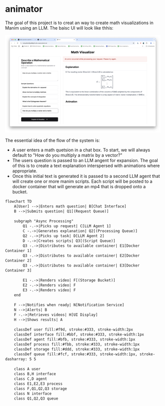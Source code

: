 # animator

The goal of this project is to creat an way to create math visualizations in Manim using an LLM. The baisc UI will look like thhis:

![docs/ui-mockup.png](docs/ui-mockup-v0.png)

The essential idea of the flow of the system is:

- A user enters a math quetsion in a chat box. To start, we will always default to "How do you multiply a matrix by a vector?"
- The users question is passed to an LLM angent for expansion. The goal of this is to create a text explanation interspersed with animations where appropriate.
- Once this initial text is generated it is passed to a second LLM agent that will create one or more manim scripts. Each script will be posted to a docker container that will generate an mp4 that is dropped onto a bucket.

```mermaid
flowchart TD
    A[User] -->|Enters math question| B[Chat Interface]
    B -->|Submits question| Q1[(Request Queue)]

    subgraph "Async Processing"
        Q1 -.->|Picks up request| C[LLM Agent 1]
        C -.->|Generates explanation| Q2[(Processing Queue)]
        Q2 -.->|Picks up task| D[LLM Agent 2]
        D -.->|Creates scripts| Q3[(Script Queue)]
        Q3 -.->|Distributes to available container| E1[Docker Container 1]
        Q3 -.->|Distributes to available container| E2[Docker Container 2]
        Q3 -.->|Distributes to available container| E3[Docker Container 3]

        E1 -.->|Renders video| F[(Storage Bucket)]
        E2 -.->|Renders video| F
        E3 -.->|Renders video| F
    end

    F -->|Notifies when ready| N[Notification Service]
    N -->|Alerts| B
    F -.->|Retrieves videos| H[UI Display]
    H -->|Shows results| A

    classDef user fill:#f9d, stroke:#333, stroke-width:2px
    classDef interface fill:#bbf, stroke:#333, stroke-width:1px
    classDef agent fill:#bfb, stroke:#333, stroke-width:1px
    classDef process fill:#fbb, stroke:#333, stroke-width:1px
    classDef storage fill:#ddd, stroke:#333, stroke-width:1px
    classDef queue fill:#fcf, stroke:#333, stroke-width:1px, stroke-dasharray: 5 5

    class A user
    class B,H interface
    class C,D agent
    class E1,E2,E3 process
    class F,Q1,Q2,Q3 storage
    class N interface
    class Q1,Q2,Q3 queue
```
